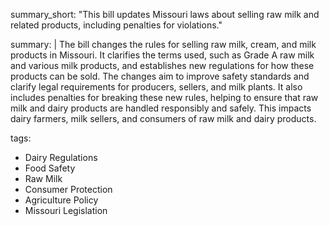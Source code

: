 summary_short: "This bill updates Missouri laws about selling raw milk and related products, including penalties for violations."

summary: |
  The bill changes the rules for selling raw milk, cream, and milk products in Missouri. It clarifies the terms used, such as Grade A raw milk and various milk products, and establishes new regulations for how these products can be sold. The changes aim to improve safety standards and clarify legal requirements for producers, sellers, and milk plants. It also includes penalties for breaking these new rules, helping to ensure that raw milk and dairy products are handled responsibly and safely. This impacts dairy farmers, milk sellers, and consumers of raw milk and dairy products.

tags:
  - Dairy Regulations
  - Food Safety
  - Raw Milk
  - Consumer Protection
  - Agriculture Policy
  - Missouri Legislation
